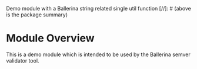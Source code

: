 Demo module with a Ballerina string related single util function
[//]: # (above is the package summary)

# Module Overview
This is a demo module which is intended to be used by the Ballerina semver validator tool.
